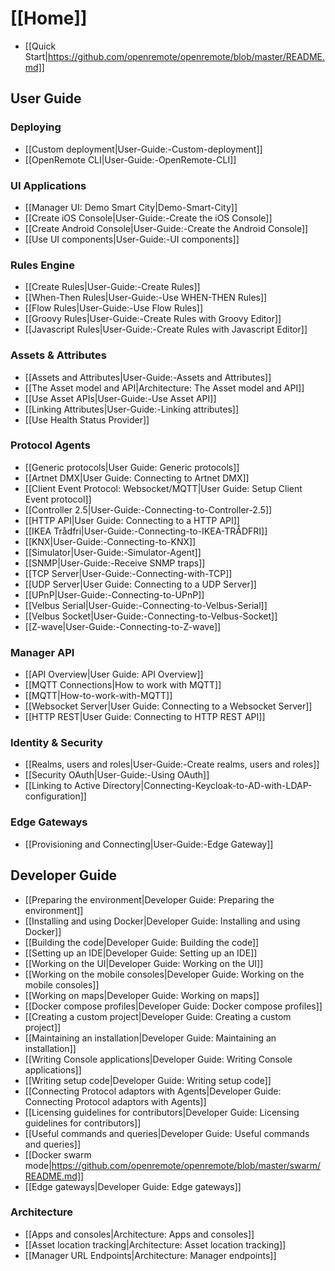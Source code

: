 # [[Home]]

* [[Quick Start|https://github.com/openremote/openremote/blob/master/README.md]]

## User Guide

### Deploying

* [[Custom deployment|User-Guide:-Custom-deployment]]
* [[OpenRemote CLI|User-Guide:-OpenRemote-CLI]]

### UI Applications

* [[Manager UI: Demo Smart City|Demo-Smart-City]]
* [[Create iOS Console|User-Guide:-Create the iOS Console]]
* [[Create Android Console|User-Guide:-Create the Android Console]]
* [[Use UI components|User-Guide:-UI components]]

### Rules Engine

* [[Create Rules|User-Guide:-Create Rules]]
* [[When-Then Rules|User-Guide:-Use WHEN-THEN Rules]]
* [[Flow Rules|User-Guide:-Use Flow Rules]]
* [[Groovy Rules|User-Guide:-Create Rules with Groovy Editor]]
* [[Javascript Rules|User-Guide:-Create Rules with Javascript Editor]]

### Assets & Attributes

* [[Assets and Attributes|User-Guide:-Assets and Attributes]]
* [[The Asset model and API|Architecture: The Asset model and API]]
* [[Use Asset APIs|User-Guide:-Use Asset API]]
* [[Linking Attributes|User-Guide:-Linking attributes]]
* [[Use Health Status Provider]]

### Protocol Agents

* [[Generic protocols|User Guide: Generic protocols]]
* [[Artnet DMX|User Guide: Connecting to Artnet DMX]]
* [[Client Event Protocol: Websocket/MQTT|User Guide: Setup Client Event protocol]]
* [[Controller 2.5|User-Guide:-Connecting-to-Controller-2.5]]
* [[HTTP API|User Guide: Connecting to a HTTP API]]
* [[IKEA Trådfri|User-Guide:-Connecting-to-IKEA-TRÅDFRI]]
* [[KNX|User-Guide:-Connecting-to-KNX]]
* [[Simulator|User-Guide:-Simulator-Agent]]
* [[SNMP|User-Guide:-Receive SNMP traps]]
* [[TCP Server|User-Guide:-Connecting-with-TCP]]
* [[UDP Server|User Guide: Connecting to a UDP Server]]
* [[UPnP|User-Guide:-Connecting-to-UPnP]]
* [[Velbus Serial|User-Guide:-Connecting-to-Velbus-Serial]]
* [[Velbus Socket|User-Guide:-Connecting-to-Velbus-Socket]]
* [[Z-wave|User-Guide:-Connecting-to-Z-wave]]

### Manager API

* [[API Overview|User Guide: API Overview]]
* [[MQTT Connections|How to work with MQTT]]
* [[MQTT|How-to-work-with-MQTT]]
* [[Websocket Server|User Guide: Connecting to a Websocket Server]]
* [[HTTP REST|User Guide: Connecting to HTTP REST API]]

### Identity & Security

* [[Realms, users and roles|User-Guide:-Create realms, users and roles]]
* [[Security OAuth|User-Guide:-Using OAuth]]
* [[Linking to Active Directory|Connecting-Keycloak-to-AD-with-LDAP-configuration]]

### Edge Gateways

* [[Provisioning and Connecting|User-Guide:-Edge Gateway]]


## Developer Guide

* [[Preparing the environment|Developer Guide: Preparing the environment]]
* [[Installing and using Docker|Developer Guide: Installing and using Docker]]
* [[Building the code|Developer Guide: Building the code]]
* [[Setting up an IDE|Developer Guide: Setting up an IDE]]
* [[Working on the UI|Developer Guide: Working on the UI]]
* [[Working on the mobile consoles|Developer Guide: Working on the mobile consoles]]
* [[Working on maps|Developer Guide: Working on maps]]
* [[Docker compose profiles|Developer Guide: Docker compose profiles]]
* [[Creating a custom project|Developer Guide: Creating a custom project]]
* [[Maintaining an installation|Developer Guide: Maintaining an installation]]
* [[Writing Console applications|Developer Guide: Writing Console applications]]
* [[Writing setup code|Developer Guide: Writing setup code]]
* [[Connecting Protocol adaptors with Agents|Developer Guide: Connecting Protocol adaptors with Agents]]
* [[Licensing guidelines for contributors|Developer Guide: Licensing guidelines for contributors]]
* [[Useful commands and queries|Developer Guide: Useful commands and queries]]
* [[Docker swarm mode|https://github.com/openremote/openremote/blob/master/swarm/README.md]]
* [[Edge gateways|Developer Guide: Edge gateways]]

### Architecture

* [[Apps and consoles|Architecture: Apps and consoles]]
* [[Asset location tracking|Architecture: Asset location tracking]]
* [[Manager URL Endpoints|Architecture: Manager endpoints]]